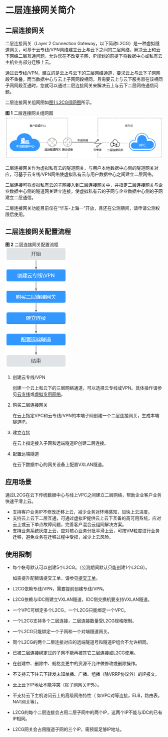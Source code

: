 # 二层连接网关简介<a name="vpc_l2cg_0001"></a>

## 二层连接网关<a name="zh-cn_topic_0228866524_section12906178205217"></a>

二层连接网关（Layer 2 Connection Gateway，以下简称L2CG）是一种虚拟隧道网关，可基于云专线/VPN网络建立云上与云下之间的二层网络，解决云上和云下网络二层互通问题，允许您在不改变子网、IP规划的前提下将数据中心或私有云主机业务部分迁移上云。

通过云专线/VPN，建立的是云上与云下的三层网络通道，要求云上与云下子网网段不重叠。而当数据中心与云上子网网段相同，且需要云上与云下服务器在该相同子网网段互通时，您就可以通过二层连接网关来解决云上与云下二层网络通信问题。

二层连接网关组网图如[图1 L2CG组网图](#fig1449182883911)所示。

**图 1**  二层连接网关组网图<a name="fig1449182883911"></a>  
![](figures/二层连接网关组网图.png "二层连接网关组网图")

二层连接网关作为虚拟私有云的隧道网关，与用户本地数据中心侧的隧道网关对应，可基于云专线/VPN网络使虚拟私有云与用户数据中心之间建立二层网络。

二层连接可将虚拟私有云的子网接入到二层连接网关中，并指定二层连接网关与企业数据中心侧的隧道网关建立连接，使虚拟私有云的子网与企业数据中心侧的子网建立二层通信。

二层连接网关功能目前仅在“华东-上海一”开放，且还在公测期间，请申请公测权限后使用。

## 二层连接网关配置流程<a name="section868719613111"></a>

**图 2**  二层连接网关配置流程<a name="fig18643162355"></a>  
![](figures/二层连接网关配置流程.png "二层连接网关配置流程")

1.  创建云专线/VPN

    创建一个云上和云下的三层网络通道，可以选择云专线或VPN。具体操作请参见[云专线](https://support.huaweicloud.com/dc/index.html)或[虚拟专用网络](https://support.huaweicloud.com/vpn/index.html)。

2.  购买二层连接网关

    在云上指定VPC和云专线/VPN的本端子网创建一个二层连接网关，生成本端隧道IP。

3.  建立连接

    在云上指定接入子网和远端隧道IP创建二层连接。

4.  配置远端隧道

    在云下数据中心的网关设备上配置VXLAN隧道。


## 应用场景<a name="section1632674164819"></a>

通过L2CG在云下传统数据中心与线上VPC之间建立二层网络，帮助企业客户业务快速平滑上云。

-   支持客户业务IP不修改迁移上云，减少业务对环境感知，加快上云进度。
-   支持云上云下二层互通，可通过虚拟IP提供云上云下互备的高可用系统，应对云上或云下单点故障问题，完善客户混合云组网解决方案。
-   支持业务系统灰度上云，应对核心业务分批平滑上云，可按VM粒度进行业务迁移，避免业务在迁移过程中受损，减少上云风险。

## 使用限制<a name="section998420261486"></a>

-   每个帐号默认可以创建5个L2CG。（公测期间默认只能创建1个L2CG）。

    如需提升配额请提交工单，请参见[提交工单](https://support.huaweicloud.com/usermanual-ticket/zh-cn_topic_0127038618.html)。

-   L2CG依赖专线/VPN，需要提前创建专线/VPN。
-   L2CG依赖与IDC侧建立VXLAN隧道，IDC侧交换机要支持VXLAN隧道。
-   一个VPC可绑定多个L2CG，一个L2CG只能绑定一个VPC。
-   一个L2CG支持多个二层连接，二层连接数量受L2CG规格限制。
-   一个L2CG只能绑定一个子网和一个对端隧道网关。
-   同个L2CG的两个二层连接对应的远端隧道号和隧道IP组合不允许相同。
-   已被二层连接绑定过的子网不能再被其它二层连接或L2CG使用。
-   在创建中、删除中、规格变更中的资源不允许做修改或删除操作。
-   不支持云下往云下转发未知单播、广播、组播（除VRRP协议外）的IP报文。
-   云上云下IP地址不能冲突（除子网网关IP外）。
-   不支持云下主机访问云上的高级网络特性（ 如VPC对等连接，ELB，路由表，NAT网关等）。
-   L2CG的每个二层连接会占用二层子网中的两个IP，这两个IP不能与IDC的已有IP相同。
-   L2CG网关会占用隧道子网的三个IP，需预留足够IP地址。

